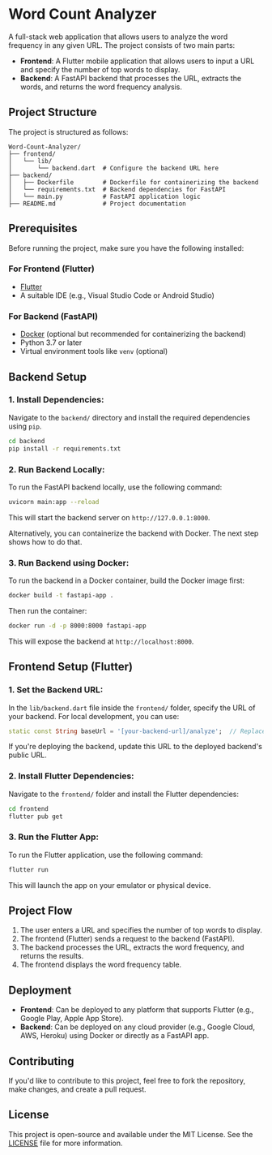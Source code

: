 
# Word Count Analyzer

A full-stack web application that allows users to analyze the word frequency in any given URL. The project consists of two main parts:

- **Frontend**: A Flutter mobile application that allows users to input a URL and specify the number of top words to display.
- **Backend**: A FastAPI backend that processes the URL, extracts the words, and returns the word frequency analysis.

## Project Structure

The project is structured as follows:

```
Word-Count-Analyzer/
├── frontend/
│   └── lib/
│       └── backend.dart  # Configure the backend URL here
├── backend/
│   ├── Dockerfile        # Dockerfile for containerizing the backend
│   └── requirements.txt  # Backend dependencies for FastAPI
│   └── main.py           # FastAPI application logic
├── README.md             # Project documentation
```

## Prerequisites

Before running the project, make sure you have the following installed:

### For Frontend (Flutter)
- [Flutter](https://flutter.dev/docs/get-started/install)
- A suitable IDE (e.g., Visual Studio Code or Android Studio)

### For Backend (FastAPI)
- [Docker](https://www.docker.com/products/docker-desktop) (optional but recommended for containerizing the backend)
- Python 3.7 or later
- Virtual environment tools like `venv` (optional)

## Backend Setup

### 1. **Install Dependencies:**

Navigate to the `backend/` directory and install the required dependencies using `pip`.

```bash
cd backend
pip install -r requirements.txt
```

### 2. **Run Backend Locally:**

To run the FastAPI backend locally, use the following command:

```bash
uvicorn main:app --reload
```

This will start the backend server on `http://127.0.0.1:8000`.

Alternatively, you can containerize the backend with Docker. The next step shows how to do that.

### 3. **Run Backend using Docker:**

To run the backend in a Docker container, build the Docker image first:

```bash
docker build -t fastapi-app .
```

Then run the container:

```bash
docker run -d -p 8000:8000 fastapi-app
```

This will expose the backend at `http://localhost:8000`.

## Frontend Setup (Flutter)

### 1. **Set the Backend URL:**

In the `lib/backend.dart` file inside the `frontend/` folder, specify the URL of your backend. For local development, you can use:

```dart
static const String baseUrl = '[your-backend-url]/analyze';  // Replace with your backend URL
```

If you're deploying the backend, update this URL to the deployed backend's public URL.

### 2. **Install Flutter Dependencies:**

Navigate to the `frontend/` folder and install the Flutter dependencies:

```bash
cd frontend
flutter pub get
```

### 3. **Run the Flutter App:**

To run the Flutter application, use the following command:

```bash
flutter run
```

This will launch the app on your emulator or physical device.

## Project Flow

1. The user enters a URL and specifies the number of top words to display.
2. The frontend (Flutter) sends a request to the backend (FastAPI).
3. The backend processes the URL, extracts the word frequency, and returns the results.
4. The frontend displays the word frequency table.

## Deployment

- **Frontend**: Can be deployed to any platform that supports Flutter (e.g., Google Play, Apple App Store).
- **Backend**: Can be deployed on any cloud provider (e.g., Google Cloud, AWS, Heroku) using Docker or directly as a FastAPI app.

## Contributing

If you'd like to contribute to this project, feel free to fork the repository, make changes, and create a pull request.

## License

This project is open-source and available under the MIT License. See the [LICENSE](LICENSE) file for more information.
